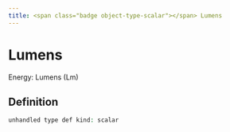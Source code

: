 ```yaml
---
title: <span class="badge object-type-scalar"></span> Lumens
---
```

# <span class="badge object-type-scalar"></span> Lumens

Energy: Lumens (Lm)

## Definition

```php
unhandled type def kind: scalar
```
